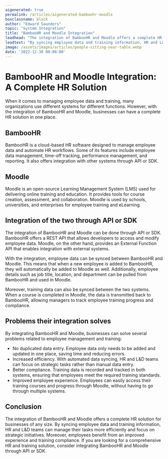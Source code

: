 ```yaml
---
aigenerated: true
permalink: /articles/aigenerated-bamboohr-moodle
boxclassname: black
author: "Edward Saunders"
topic: "System Integration"
title: "BambooHR and Moodle Integration"
leadhead: "The integration of BambooHR and Moodle offers a complete HR solution for businesses of any size"
leadtext: "By syncing employee data and training information, HR and L&D teams can manage their tasks more efficiently and focus on strategic initiatives. Moreover, employees benefit from an improved experience and training compliance. If you are looking for a comprehensive HR and training solution, consider integrating BambooHR and Moodle through API or SDK."
image: /assets/images/articles/people-sitting-near-table.webp
date: '2022-12-30 00:00:00'
---
```

<div class="arttext">	<h1>BambooHR and Moodle Integration: A Complete HR Solution</h1>
	<p>When it comes to managing employee data and training, many organizations use different systems for different functions. However, with the integration of BambooHR and Moodle, businesses can have a complete HR solution in one place.</p>
	<h2>BambooHR</h2>
	<p>BambooHR is a cloud-based HR software designed to manage employee data and automate HR workflows. Some of its features include employee data management, time-off tracking, performance management, and reporting. It also offers integration with other systems through API or SDK.</p>
	<h2>Moodle</h2>
	<p>Moodle is an open-source Learning Management System (LMS) used for delivering online training and education. It provides tools for course creation, assessment, and collaboration. Moodle is used by schools, universities, and enterprises for employee training and eLearning.</p>
	<h2>Integration of the two through API or SDK</h2>
	<p>The integration of BambooHR and Moodle can be done through API or SDK. BambooHR offers a REST API that allows developers to access and modify employee data. Moodle, on the other hand, provides an External Function API that enables integration with external systems.</p>
	<p>With the integration, employee data can be synced between BambooHR and Moodle. This means that when a new employee is added to BambooHR, they will automatically be added to Moodle as well. Additionally, employee details such as job title, location, and department can be pulled from BambooHR and used in Moodle.</p>
	<p>Moreover, training data can also be synced between the two systems. When a course is completed in Moodle, the data is transmitted back to BambooHR, allowing managers to track employee training progress and compliance.</p>
	<h2>Problems their integration solves</h2>
	<p>By integrating BambooHR and Moodle, businesses can solve several problems related to employee management and training:</p>
	<ul>
		<li>No duplicated data entry. Employee data only needs to be added and updated in one place, saving time and reducing errors.</li>
		<li>Increased efficiency. With automated data syncing, HR and L&D teams can focus on strategic tasks rather than manual data entry.</li>
		<li>Better compliance. Training data is recorded and tracked in both systems, ensuring that employees meet the required training standards.</li>
		<li>Improved employee experience. Employees can easily access their training courses and progress through Moodle, without having to go through multiple systems.</li>
	</ul>
	<h2>Conclusion</h2>
	<p>The integration of BambooHR and Moodle offers a complete HR solution for businesses of any size. By syncing employee data and training information, HR and L&D teams can manage their tasks more efficiently and focus on strategic initiatives. Moreover, employees benefit from an improved experience and training compliance. If you are looking for a comprehensive HR and training solution, consider integrating BambooHR and Moodle through API or SDK.</p>
</div>